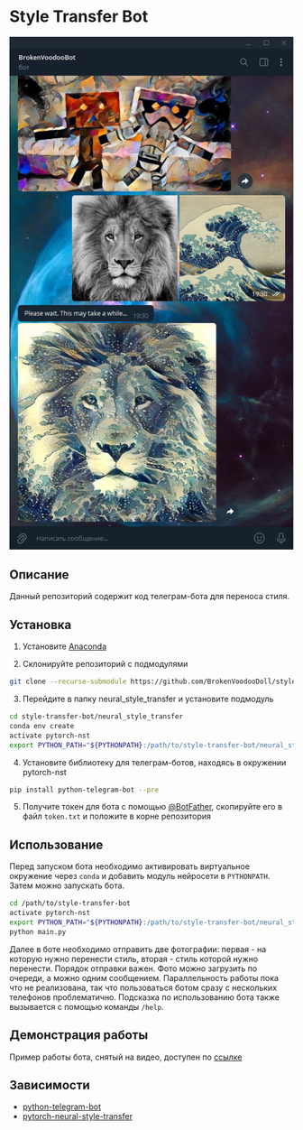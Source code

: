 # Style Transfer Bot

![](screen.png)

## Описание

Данный репозиторий содержит код телеграм-бота для переноса стиля.

## Установка

1. Установите [Anaconda](https://anaconda.org/)

2. Склонируйте репозиторий с подмодулями

``` bash
git clone --recurse-submodule https://github.com/BrokenVoodooDoll/style-transfer-bot
```

3. Перейдите в папку neural_style_transfer и установите подмодуль

```bash
cd style-transfer-bot/neural_style_transfer
conda env create
activate pytorch-nst
export PYTHON_PATH="${PYTHONPATH}:/path/to/style-transfer-bot/neural_style_transfer"
```

4. Установите библиотеку для телеграм-ботов, находясь в окружении pytorch-nst

```bash
pip install python-telegram-bot --pre
```

5. Получите токен для бота с помощью [@BotFather](https://t.me/BotFather), 
скопируйте его в файл `token.txt` и положите в корне репозитория

## Использование

Перед запуском бота необходимо активировать виртуальное окружение через `conda`
и добавить модуль нейросети в `PYTHONPATH`. Затем можно запускать бота.

```bash
cd /path/to/style-transfer-bot
activate pytorch-nst
export PYTHON_PATH="${PYTHONPATH}:/path/to/style-transfer-bot/neural_style_transfer"
python main.py
```

Далее в боте необходимо отправить две фотографии: первая - на которую нужно
перенести стиль, вторая - стиль которой нужно перенести. Порядок отправки важен.
Фото можно загрузить по очереди, а можно одним сообщением. Параллельность работы
пока что не реализована, так что пользоваться ботом сразу с нескольких телефонов
проблематично. Подсказка по использованию бота также вызывается с помощью команды
`/help`.

## Демонстрация работы

Пример работы бота, снятый на видео, доступен по [ссылке](https://drive.google.com/file/d/1I_clvARSahqdRijOhTKbkUXGiiQ_OEWQ/view?usp=sharing)

## Зависимости

* [python-telegram-bot](https://github.com/python-telegram-bot/python-telegram-bot)
* [pytorch-neural-style-transfer](https://github.com/gordicaleksa/pytorch-neural-style-transfer)